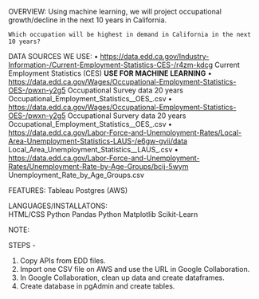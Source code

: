 OVERVIEW:
    Using machine learning, we will project occupational growth/decline in the next 10 years in California. 

    Which occupation will be highest in demand in California in the next 10 years?

DATA SOURCES WE USE:
•	https://data.edd.ca.gov/Industry-Information-/Current-Employment-Statistics-CES-/r4zm-kdcg
Current Employment Statistics (CES)
**USE FOR MACHINE LEARNING**
•	https://data.edd.ca.gov/Wages/Occupational-Employment-Statistics-OES-/pwxn-y2g5
Occupational Survey data 20 years
Occupational_Employment_Statistics__OES_.csv
•	https://data.edd.ca.gov/Wages/Occupational-Employment-Statistics-OES-/pwxn-y2g5
Occupational Survery data 20 years
Occupational_Employment_Statistics__OES_.csv
•	https://data.edd.ca.gov/Labor-Force-and-Unemployment-Rates/Local-Area-Unemployment-Statistics-LAUS-/e6gw-gvii/data
Local_Area_Unemployment_Statistics__LAUS_.csv
•	https://data.edd.ca.gov/Labor-Force-and-Unemployment-Rates/Unemployment-Rate-by-Age-Groups/bcij-5wym
Unemployment_Rate_by_Age_Groups.csv


FEATURES:
    Tableau
    Postgres (AWS)
    
LANGUAGES/INSTALLATONS:  
    HTML/CSS
    Python Pandas
    Python Matplotlib 
    Scikit-Learn

NOTE:
    

STEPS -

1. Copy APIs from EDD files.
2. Import one CSV file on AWS and use the URL in Google Collaboration.
3. In Google Collaboration, clean up data and create dataframes.
4. Create database in pgAdmin and create tables.

<!-- CREATE USER admin22 with Password '12345'
Alter User admin22 With SuperUser;

IF EXISTS(SELECT *
FROM dbo.occupation-trends)
DROP TABLE dbo.unemployment_rate_by_age
DROP TABLE dbo.local_area_unemployment_stats
DROP TABLE dbo.longterm_occupational_employment
DROP TABLE dbo.occupational_employment_stats
DROP TABLE dbo.current_employment_stats

CREATE TABLE unemployment_rate_by_age(
area_name VARCHAR,
year INT,
age_16_19 FLOAT,
age_20_24 FLOAT,
age_25_34 FLOAT,
age_35_44 FLOAT,
age_45_54 FLOAT,
age_55_64 FLOAT,
age_65 FLOAT
);

CREATE TABLE local_area_unemployment_stats(
area_name VARCHAR,
year INT,
employment INT,
unemployment INT,
unemployment_rate FLOAT
);

CREATE TABLE longterm_occupational_employment(
area_name VARCHAR,
period VARCHAR, 
occupational_title VARCHAR, 
percentage_change FLOAT,
median_hourly_wage FLOAT,
median_annual_wage FLOAT,
entry_level_education VARCHAR
);

CREATE TABLE occupational_employment_stats(
area_name VARCHAR,
year INT,
wage_type VARCHAR,
occupational_title VARCHAR,
mean_wage FLOAT
);

CREATE TABLE current_employment_stats(
area_name VARCHAR,
year INT, 
industry_title VARCHAR,
current_employment INT
);

4. Use the cleaned data in Tableau to create visualizations.

